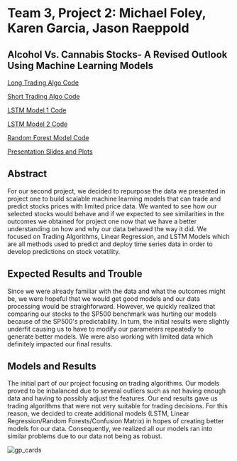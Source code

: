 # Team 3, Project 2: Michael Foley, Karen Garcia, Jason Raeppold

## Alcohol Vs. Cannabis Stocks- A Revised Outlook Using Machine Learning Models 

[Long Trading Algo Code](https://github.com/themichaelfoley/MKJ_FinTech_Project_2/blob/main/Files/BUD_long_algo.ipynb) 

[Short Trading Algo Code](https://github.com/themichaelfoley/MKJ_FinTech_Project_2/blob/main/Files/VFF_short_algo.ipynb) 

[LSTM Model 1 Code](https://github.com/themichaelfoley/MKJ_FinTech_Project_2/blob/main/Files/LSTM_model_1.ipynb) 

[LSTM Model 2 Code](https://github.com/themichaelfoley/MKJ_FinTech_Project_2/blob/main/Files/LSTM_model_2.ipynb) 

[Random Forest Model Code]()

[Presentation Slides and Plots]()

## Abstract
For our second project, we decided to repurpose the data we presented in project one to build scalable machine learning models that can trade and predict 
stocks prices with limited price data. We wanted to see how our selected stocks would behave and if we expected to see similarities in the outcomes we obtained for project one now that we have a better understanding on how and why our data behaved the way it did. We focused on Trading Algorithms, Linear Regression, and LSTM Models which are all methods used to predict and deploy time series data in order to develop predictions on stock votatility. 

## Expected Results and Trouble
Since we were already familiar with the data and what the outcomes might be, we were hopeful that we would get good models and our data processing would be straighforward. However, we quickly realized that comparing our stocks to the SP500 benchmark was hurting our models because of the SP500's predictability. In turn, the initial results were slightly underfit causing us to have to modify our parameters repeatedly to generate better models. We were also working with limited data which definitely impacted our final results. 

## Models and Results 
The initial part of our project focusing on trading algorithms. Our models proved to be inbalanced due to several outliers such as not having enough data and having to possibly adjust the features. Our end results gave us trading algorithms that were not very suitable for trading decisions. For this reason, we decided to create additional models (LSTM, Linear Regression/Random Forests/Confusion Matrix) in hopes of creating better models for our data. Consequently, we realized all our models ran into similar problems due to our data not being as robust. 

![gp_cards](https://www.eurixgroup.com/wp-content/uploads/2021/01/ml-e1610553826718.jpg)
